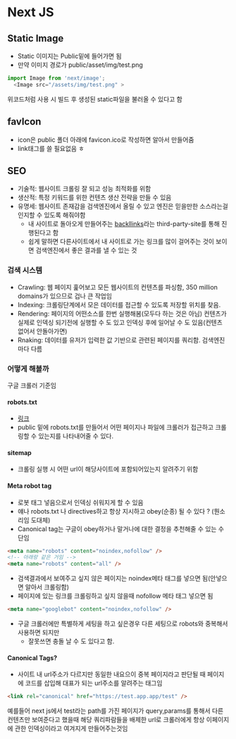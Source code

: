 # Next JS

## Static Image

- Static 이미지는 Public밑에 들어가면 됨
- 만약 이미지 경로가 public/asset/img/test.png

```javascript
import Image from 'next/image';
  <Image src="/assets/img/test.png" >
```

위코드처럼 사용 시 빌드 후 생성된 static파일을 불러올 수 있다고 함

## favIcon

- icon은 public 폴더 아래에 favicon.ico로 작성하면 알아서 만들어줌
- link태그를 쓸 필요없음 ㅎ

## SEO

- 기술적: 웹사이트 크롤링 잘 되고 성능 최적화를 위함
- 생산적: 특정 키워드를 위한 컨텐츠 생산 전략을 만들 수 있음
- 유명세: 웹사이트 존재감을 검색엔진에서 올릴 수 있고 엔진은 믿을만한 소스라는걸 인지할 수 있도록 해줘야함
  - 내 사이트로 돌아오게 만들어주는 [backllinks](https://moz.com/learn/seo/backlinks)라는 third-party-site를 통해 진행된다고 함
  - 쉽게 말하면 다른사이트에서 내 사이트로 가는 링크를 많이 걸어주는 것이 보이면 검색엔진에서 좋은 결과를 낼 수 있는 것

### 검색 시스템

- Crawling: 웹 페이지 훑어보고 모든 웹사이트의 컨텐츠를 파싱함, 350 million domains가 있으므로 겁나 큰 작업임
- Indexing: 크롤링단계에서 모은 데이터를 접근할 수 있도록 저장할 위치를 찾음.
- Rendering: 페이지의 어떤소스를 한번 실행해봄(모두다 하는 것은 아님) 컨텐츠가 실제로 인덱싱 되기전에 실행할 수 도 있고 인덱싱 후에 일어날 수 도 있음(컨텐츠 없어서 안돌아가면)
- Rnaking: 데이터를 유저가 입력한 값 기반으로 관련된 페이지를 쿼리함. 검색엔진마다 다름

### 어떻게 해볼까

구글 크롤러 기준임

#### robots.txt

- [링크](https://developers.google.com/search/docs/advanced/robots/create-robots-txt)
- public 밑에 robots.txt를 만들어서 어떤 페이지나 파일에 크롤러가 접근하고 크롤링할 수 있는지를 나타내어줄 수 있다.

#### sitemap

- 크롤링 실행 시 어떤 url이 해당사이트에 포함되어있는지 알려주기 위함

#### Meta robot tag

- 로봇 태그 넣음으로서 인덱싱 쉬워지게 할 수 있음
- 얘나 robots.txt 나 directives하고 항상 지시하고 obey(순종) 될 수 있다 ? (뭔소리임 도대체)
- Canonical tag는 구글이 obey하거나 말거나에 대한 결정을 추천해줄 수 있는 수단임

```html
<meta name="robots" content="noindex,nofollow" />
<!-- 아래랑 같은 거임 -->
<meta name="robots" content="all" />
```

- 검색결과에서 보여주고 싶지 않은 페이지는 noindex메타 태그를 넣으면 됨(안넣으면 알아서 크롤링함)
- 페이지에 있는 링크를 크롤링하고 싶지 않을때 nofollow 메타 태그 넣으면 됨

```html
<meta name="googlebot" content="noindex,nofollow" />
```

- 구글 크롤러에만 특별하게 세팅을 하고 싶은경우 다른 세팅으로 robots와 중복해서 사용하면 되지만
  - 잘못쓰면 충돌 날 수 도 있다고 함.

#### Canonical Tags?

- 사이트 내 url주소가 다르지만 동일한 내요으이 중복 페이지라고 판단될 때 페이지에 코드를 삽입해 대표가 되는 url주소를 알려주는 태그임

```html
<link rel="canonical" href="https://test.app.app/test" />
```

예를들어 next js에서 test라는 path를 가진 페이지가 query,params를 통해서 다른 컨텐츠만 보여준다고 했을때
해당 쿼리파람들을 배제한 url로 크롤러에게 항상 이페이지에 관한 인덱싱이라고 여겨지게 만들어주는것임
